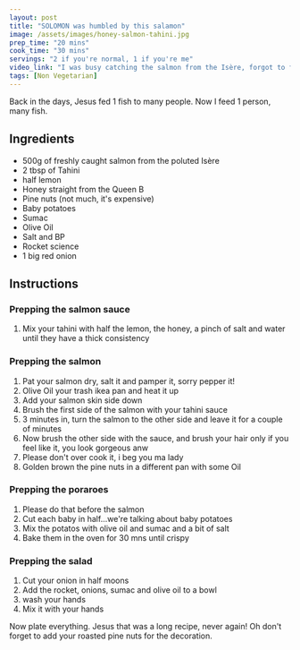 ```yaml
---
layout: post
title: "SOLOMON was humbled by this salamon"
image: /assets/images/honey-salmon-tahini.jpg
prep_time: "20 mins"
cook_time: "30 mins"
servings: "2 if you're normal, 1 if you're me"
video_link: "I was busy catching the salmon from the Isère, forgot to film the recipe"
tags: [Non Vegetarian]
---
```


Back in the days, Jesus fed 1 fish to many people. Now I feed 1 person, many fish. 

## Ingredients

* 500g of freshly caught salmon from the poluted Isère
* 2 tbsp of Tahini
* half lemon
* Honey straight from the Queen B
* Pine nuts (not much, it's expensive)
* Baby potatoes
* Sumac
* Olive Oil
* Salt and BP
* Rocket science
* 1 big red onion



## Instructions

### Prepping the salmon sauce

1. Mix your tahini with half the lemon, the honey, a pinch of salt and water until they have a thick consistency


### Prepping the salmon

1. Pat your salmon dry, salt it and pamper it, sorry pepper it!
2. Olive Oil your trash ikea pan and heat it up
3. Add your salmon skin side down
4. Brush the first side of the salmon with your tahini sauce
5. 3 minutes in, turn the salmon to the other side and leave it for a couple of minutes 
6. Now brush the other side with the sauce, and brush your hair only if you feel like it, you look gorgeous anw
7. Please don't over cook it, i beg you ma lady
8. Golden brown the pine nuts in a different pan with some Oil

### Prepping the poraroes

1. Please do that before the salmon
2. Cut each baby in half...we're talking about baby potatoes
3. Mix the potatos with olive oil and sumac and a bit of salt 
4. Bake them in the oven for 30 mns until crispy

### Prepping the salad

1. Cut your onion in half moons
2. Add the rocket, onions, sumac and olive oil to a bowl
3. wash your hands 
4. Mix it with your hands 

Now plate everything. Jesus that was a long recipe, never again! Oh don't forget to add your roasted pine nuts for the decoration.
